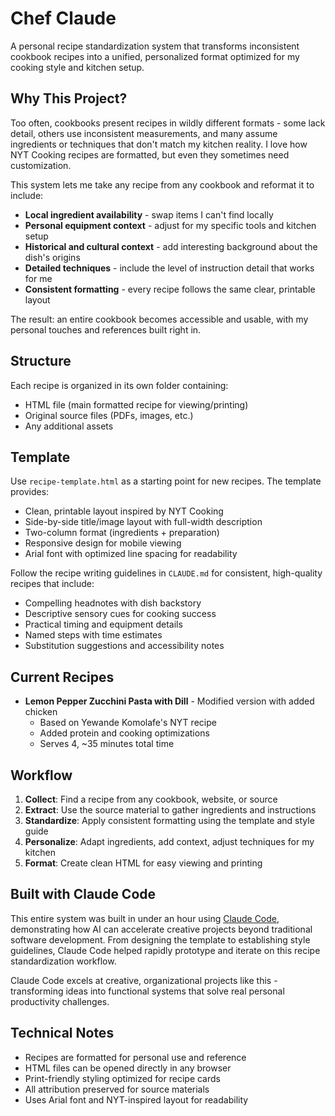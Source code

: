 # Chef Claude

A personal recipe standardization system that transforms inconsistent cookbook recipes into a unified, personalized format optimized for my cooking style and kitchen setup.

## Why This Project?

Too often, cookbooks present recipes in wildly different formats - some lack detail, others use inconsistent measurements, and many assume ingredients or techniques that don't match my kitchen reality. I love how NYT Cooking recipes are formatted, but even they sometimes need customization.

This system lets me take any recipe from any cookbook and reformat it to include:

- **Local ingredient availability** - swap items I can't find locally
- **Personal equipment context** - adjust for my specific tools and kitchen setup
- **Historical and cultural context** - add interesting background about the dish's origins
- **Detailed techniques** - include the level of instruction detail that works for me
- **Consistent formatting** - every recipe follows the same clear, printable layout

The result: an entire cookbook becomes accessible and usable, with my personal touches and references built right in.

## Structure

Each recipe is organized in its own folder containing:
- HTML file (main formatted recipe for viewing/printing)
- Original source files (PDFs, images, etc.)
- Any additional assets

## Template

Use `recipe-template.html` as a starting point for new recipes. The template provides:
- Clean, printable layout inspired by NYT Cooking
- Side-by-side title/image layout with full-width description
- Two-column format (ingredients + preparation)
- Responsive design for mobile viewing
- Arial font with optimized line spacing for readability

Follow the recipe writing guidelines in `CLAUDE.md` for consistent, high-quality recipes that include:
- Compelling headnotes with dish backstory
- Descriptive sensory cues for cooking success
- Practical timing and equipment details
- Named steps with time estimates
- Substitution suggestions and accessibility notes

## Current Recipes

- **Lemon Pepper Zucchini Pasta with Dill** - Modified version with added chicken
  - Based on Yewande Komolafe's NYT recipe
  - Added protein and cooking optimizations
  - Serves 4, ~35 minutes total time

## Workflow

1. **Collect**: Find a recipe from any cookbook, website, or source
2. **Extract**: Use the source material to gather ingredients and instructions
3. **Standardize**: Apply consistent formatting using the template and style guide
4. **Personalize**: Adapt ingredients, add context, adjust techniques for my kitchen
5. **Format**: Create clean HTML for easy viewing and printing

## Built with Claude Code

This entire system was built in under an hour using [Claude Code](https://claude.ai/code), demonstrating how AI can accelerate creative projects beyond traditional software development. From designing the template to establishing style guidelines, Claude Code helped rapidly prototype and iterate on this recipe standardization workflow.

Claude Code excels at creative, organizational projects like this - transforming ideas into functional systems that solve real personal productivity challenges.

## Technical Notes

- Recipes are formatted for personal use and reference
- HTML files can be opened directly in any browser
- Print-friendly styling optimized for recipe cards
- All attribution preserved for source materials
- Uses Arial font and NYT-inspired layout for readability